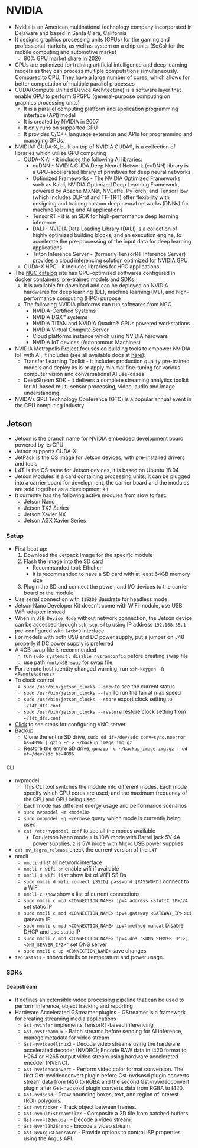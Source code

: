 # NVIDIA

- Nvidia is an American multinational technology company incorporated in Delaware and based in Santa Clara, California
- It designs graphics processing units (GPUs) for the gaming and professional markets, as well as system on a chip units (SoCs) for the mobile computing and automotive market
  - 80% GPU market share in 2020
- GPUs are optimized for training artificial intelligence and deep learning models as they can process multiple computations simultaneously. Compared to CPU, They have a large number of cores, which allows for better computation of multiple parallel processes
- CUDA(Compute Unified Device Architecture) is a software layer that enable GPU to perform GPGPU (general-purpose computing on graphics processing units)
  - It is a parallel computing platform and application programming interface (API) model
  - It is created by NVIDIA in 2007
  - It only runs on supported GPU
  - It provides C/C++ language extension and APIs for programming and managing GPUs.
- NVIDIA® CUDA-X, built on top of NVIDIA CUDA®, is a collection of libraries which utilize GPU computing
  - CUDA-X AI - it includes the following AI libraries:
    - cuDNN - NVIDIA CUDA Deep Neural Network (cuDNN) library is a GPU-accelerated library of primitives for deep neural networks
    - Optimized Frameworks - The NVIDIA Optimized Frameworks such as Kaldi, NVIDIA Optimized Deep Learning Framework, powered by Apache MXNet, NVCaffe, PyTorch, and TensorFlow (which includes DLProf and TF-TRT) offer flexibility with designing and training custom deep neural networks (DNNs) for machine learning and AI applications
    - TensorRT - it is an SDK for high-performance deep learning inference
    - DALI - NVIDIA Data Loading Library (DALI) is a collection of highly optimized building blocks, and an execution engine, to accelerate the pre-processing of the input data for deep learning applications
    - Triton Inference Server - (formerly TensorRT Inference Server) provides a cloud inferencing solution optimized for NVIDIA GPU
  - CUDA-X HPC - it includes libraries for HPC applications
- The [NGC catalog](https://ngc.nvidia.com/catalog/collections) site has GPU-optimized softwares configured in docker containers, pre-trained models and SDKs
  - It is available for download and can be deployed on NVIDIA hardwares for deep learning (DL), machine learning (ML), and high-performance computing (HPC) purpose
  - The following NVIDIA platforms can run softwares from NGC
    - NVIDIA-Certified Systems
    - NVIDIA DGX™ systems
    - NVIDIA TITAN and NVIDIA Quadro® GPUs powered workstations
    - NVIDIA Virtual Compute Server
    - Cloud platforms instance which using NVIDIA hardware
    - NVIDIA IoT devices (Autonomous Machines)
- NVIDIA Metropolis Project focuses on building tools to empower NVIDIA IoT with AI, It includes (see all available docs at [here](https://docs.nvidia.com/metropolis/)):
  - Transfer Learning Toolkit - it includes production quality pre-trained models and deploy as is or apply minimal fine-tuning for various computer vision and conversational AI use-cases
  - DeepStream SDK - it delivers a complete streaming analytics toolkit for AI-based multi-sensor processing, video, audio and image understanding
- NVIDA's GPU Technology Conference (GTC) is a popular annual event in the GPU computing industry

## Jetson

- Jetson is the branch name for NVIDIA embedded development board powered by its GPU
- Jetson supports CUDA-X
- JetPack is the OS image for Jetson devices, with pre-installed drivers and tools
- L4T is the OS name for Jetson devices, it is based on Ubuntu 18.04
- Jetson Modules is a card containing processing units, it can be plugged into a carrier board for development, the carrier board and the modules are sold together as a development kit
- It currently has the following active modules from slow to fast:
  - Jetson Nano
  - Jetson TX2 Series
  - Jetson Xavier NX
  - Jetson AGX Xavier Series

### Setup

- First boot up:
  1.  Download the Jetpack image for the specific module
  2.  Flash the image into the SD card
      - Recommanded tool: Ethcher
      - it is recommanded to have a SD card with at least 64GB memory size
  3.  Plugin the SD and connect the power, and I/O devices to the carrier board or the module
- Use serial connection with `115200` Baudrate for headless mode
- Jetson Nano Developer Kit doesn't come with WiFi module, use USB WiFi adapter instead
- When in `USB Device Mode` without network connection, the Jetson device can be accessed through `ssh`, `scp`, `sftp` using IP address `192.168.55.1` pre-configured with `l4tbr0` interface
- For models with both USB and DC power supply, put a jumper on J48 properly if DC power supply is preferred
- A 4GB swap file is recommended
  - run `sudo systemctl disable nvzramconfig` before creating swap file
  - use path `/mnt/4GB.swap` for swap file
- For remote host identity changed warning, run `ssh-keygen -R <RemoteAddress>`
- To clock control
  - `sudo /usr/bin/jetson_clocks --show` to see the current status
  - `sudo /usr/bin/jetson_clocks --fan` To run the fan at max speed
  - `sudo /usr/bin/jetson_clocks --store` export clock setting to `~/l4t_dfs.conf`
  - `sudo /usr/bin/jetson_clocks --restore` restore clock setting from `~/l4t_dfs.conf`
- [Click](https://developer.nvidia.com/embedded/learn/tutorials/vnc-setup) to see steps for configuring VNC server
- Backup
  - Clone the entire SD drive, `sudo dd if=/dev/sdc conv=sync,noerror bs=4096 | gzip -c > ~/backup_image.img.gz`
  - Restore the entire SD drive, `gunzip -c ~/backup_image.img.gz | dd of=/dev/sdc bs=4096`

#### CLI

- nvpmodel
  - This CLI tool switches the module into different modes. Each mode specify which CPU cores are used, and the maximum frequency of the CPU and GPU being used
  - Each mode has different energy usage and performance scenarios
  - `sudo nvpmodel -m <modeID>`
  - `sudo nvpmodel -q –verbose` query which mode is currently being used
  - `cat /etc/nvpmodel.conf` to see all the modes available
    - For Jetson Nano mode `1` is 10W mode with Barrel jack 5V 4A power supplies, `2` is 5W mode with Micro USB power supplies
- `cat nv_tegra_release` check the current version of the `L4T`
- nmcli
  - `nmcli d` list all network interface
  - `nmcli r wifi on` enable wifi if available
  - `nmcli d wifi list` show list of WiFI SSIDs
  - `sudo nmcli d wifi connect [SSID] password [PASSWORD]` connect to a WiFi
  - `nmcli c show` show a list of current connections
  - `sudo nmcli c mod <CONNECTION_NAME> ipv4.address <STATIC_IP>/24` set static IP
  - `sudo nmcli c mod <CONNECTION_NAME> ipv4.gateway <GATEWAY_IP>` set gateway IP
  - `sudo nmcli c mod <CONNECTION_NAME> ipv4.method manual` Disable DHCP and use static IP
  - `sudo nmcli c mod <CONNECTION_NAME> ipv4.dns "<DNS_SERVER_IP1>,<DNS_SERVER_IP2>"` set DNS server
  - `sudo nmcli c up <CONNECTION_NAME>` save changes
- `tegrastats` - shows details on temperature and power usage.

### SDKs

#### Deapstream

- It defines an extensible video processing pipeline that can be used to perform inference, object tracking and reporting
- Hardware Accelerated GStreamer plugins - GStreamer is a framework for creating streaming media applications
  - `Gst-nvinfer` implements TensorRT-based inferencing
  - `Gst-nvstreammux` - Batch streams before sending for AI inference, manage metadata for video stream
  - `Gst-nvvideo4linux2` - Decode video streams using the hardware accelerated decoder (NVDEC); Encode RAW data in I420 format to H264 or H265 output video stream using hardware accelerated encoder (NVENC).
  - `Gst-nvvideoconvert` - Perform video color format conversion. The first Gst-nvvideoconvert plugin before Gst-nvdsosd plugin converts stream data from I420 to RGBA and the second Gst-nvvideoconvert plugin after Gst-nvdsosd plugin converts data from RGBA to I420.
  - `Gst-nvdsosd` - Draw bounding boxes, text, and region of interest (ROI) polygons.
  - `Gst-nvtracker` - Track object between frames.
  - `Gst-nvmultistreamtiler` - Composite a 2D tile from batched buffers.
  - `Gst-nvv4l2decoder` - Decode a video stream.
  - `Gst-Nvv4l2h264enc` - Encode a video stream.
  - `Gst-NvArgusCameraSrc` - Provide options to control ISP properties using the Argus API.
